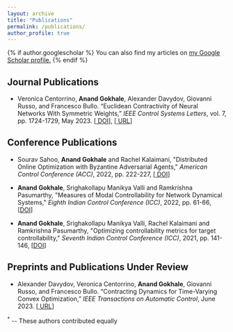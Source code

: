 ```yaml
---
layout: archive
title: "Publications"
permalink: /publications/
author_profile: true
---
```


{% if author.googlescholar %}
  You can also find my articles on <u><a href="{{author.googlescholar}}">my Google Scholar profile</a>.</u>
{% endif %}


Journal Publications
------

* Veronica Centorrino, <b>Anand Gokhale</b>, Alexander Davydov, Giovanni Russo, and Francesco Bullo. “Euclidean Contractivity of Neural Networks With Symmetric Weights,” <i>IEEE Control Systems Letters</i>, vol. 7, pp. 1724-1729, May 2023. [[ DOI](https://doi.org/10.1109/LCSYS.2023.3278250)], [[ URL](https://arxiv.org/abs/2302.13452)]

Conference Publications
------

* Sourav Sahoo, <b>Anand Gokhale</b> and Rachel Kalaimani, "Distributed Online Optimization with Byzantine Adversarial Agents,"  <i>American Control Conference (ACC)</i>, 2022, pp. 222-227, [[ DOI](10.23919/ACC53348.2022.9867506)]

* <b>Anand Gokhale</b>, Srighakollapu Manikya Valli and Ramkrishna Pasumarthy, "Measures of Modal Controllability for Network Dynamical Systems,"  <i>Eighth Indian Control Conference (ICC)</i>, 2022, pp. 61-66, [[DOI](10.1109/ICC56513.2022.10093332)]


* <b>Anand Gokhale</b>, Srighakollapu Manikya Valli, Rachel Kalaimani and Ramkrishna Pasumarthy, "Optimizing controllability metrics for target controllability," <i>Seventh Indian Control Conference (ICC)</i>, 2021, pp. 141-146, [[DOI](10.1109/ICC54714.2021.9703184)]

Preprints and Publications Under Review
------

* Alexander Davydov, Veronica Centorrino, <b>Anand Gokhale</b>, Giovanni Russo, and Francesco Bullo. “Contracting Dynamics for Time-Varying Convex Optimization,” <i>IEEE Transactions on Automatic Control</i>, June 2023. [[ URL](https://arxiv.org/abs/2305.15595)]


<sup>*</sup> -- These authors contributed equally